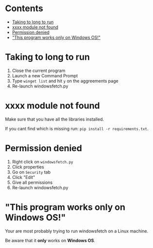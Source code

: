 # Contents
 
 - [Taking to long to run](https://github.com/ReflexTheLegend/windowsfetch/main/TROUBLESHOOT.md#taking-to-long-to-run)
 - [xxxx module not found](https://github.com/ReflexTheLegend/windowsfetch/main/TROUBLESHOOT.md#xxxx-module-not-found)
 - [Permission denied](https://github.com/ReflexTheLegend/windowsfetch/main/TROUBLESHOOT.md#permission-denied)
 - ["This program works only on Windows OS!"](https://github.com/ReflexTheLegend/windowsfetch/main/TROUBLESHOOT.md#this-program-works-only-on-windows-os)


# Taking to long to run

1. Close the current program
2. Launch a new Command Prompt
3. Type `winget list` and hit `y` on the aggreements page
4. Re-launch windowsfetch.py

# xxxx module not found

Make sure that you have all the libraries installed.

If you cant find which is missing run: `pip install -r requirements.txt`.

# Permission denied

1. Right click on `windowsfetch.py`
2. Click properties
3. Go on `Security` tab
4. Click "Edit"
5. Give all permissions
6. Re-launch windowsfetch.py

# "This program works only on Windows OS!"

Your are most probably trying to run windowsfetch on a Linux machine.

Be aware that it **only** works on **Windows OS**.
